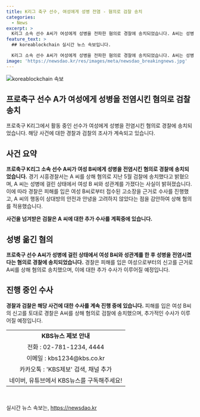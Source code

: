 ```yaml
---
title: K리그 축구 선수, 여성에게 성병 전염 - 혐의로 검찰 송치
categories:
  - News
excerpt: >
  K리그 소속 선수 A씨가 여성에게 성병을 전파한 혐의로 경찰에 송치되었습니다. A씨는 성병에 감염된 상태에서 여성과 성관계를 가졌다는 이유로 상해 혐의를 받고 있습니다. 경찰은 피해 여성의 신고를 토대로 수사를 진행했으며, A씨가 상대방의 감염 가능성을 인식한 상태에서의 행위로 판단했습니다. 이에 검찰은 A씨에 대한 추가 수사를 예정하고 있습니다.
feature_text: >
  ## koreablockchain 실시간 뉴스 속보입니다.

  K리그 소속 선수 A씨가 여성에게 성병을 전파한 혐의로 경찰에 송치되었습니다. A씨는 성병에 감염된 상태에서 여성과 성관계를 가졌다는 이유로 상해 혐의를 받고 있습니다. 경찰은 피해 여성의 신고를 토대로 수사를 진행했으며, A씨가 상대방의 감염 가능성을 인식한 상태에서의 행위로 판단했습니다. 이에 검찰은 A씨에 대한 추가 수사를 예정하고 있습니다.
image: 'https://newsdao.kr/res/images/meta/newsdao_breakingnews.jpg'
---
```


<p><img src="https://newsdao.kr/res/images/meta/newsdao_breakingnews.jpg" alt="koreablockchain 속보" /></p>

<h2>프로축구 선수 A가 여성에게 성병을 전염시킨 혐의로 검찰 송치</h2>

<p data-ke-size="size16">프로축구 K리그에서 활동 중인 선수가 여성에게 성병을 전염시킨 혐의로 경찰에 송치되었습니다. 해당 사건에 대한 경찰과 검찰의 조사가 계속되고 있습니다.</p>

<h2 data-ke-size="size26">사건 요약</h2>

<p><b>프로축구 K리그 소속 선수 A씨가 여성 B씨에게 성병을 전염시킨 혐의로 경찰에 송치되었습니다.</b> 경기 시흥경찰서는 A 씨를 상해 혐의로 지난 5월 검찰에 송치했다고 밝혔으며, A 씨는 성병에 걸린 상태에서 여성 B 씨와 성관계를 가졌다는 사실이 밝혀졌습니다. 이에 따라 경찰은 피해를 입은 여성 B씨로부터 접수된 고소장을 근거로 수사를 진행했고, A 씨의 행동이 상대방의 안전과 안녕을 고려하지 않았다는 점을 감안하여 상해 혐의를 적용했습니다.</p>

<p><b>사건을 넘겨받은 검찰은 A 씨에 대한 추가 수사를 계획중에 있습니다.</b></p>

<h2 data-ke-size="size26">성병 옮긴 혐의</h2>

<p><b>프로축구 선수 A씨가 성병에 걸린 상태에서 여성 B씨와 성관계를 한 후 성병을 전염시켰다는 혐의로 경찰에 송치되었습니다.</b> 경찰은 피해를 입은 여성으로부터의 신고를 근거로 A씨를 상해 혐의로 송치했으며, 이에 대한 추가 수사가 이루어질 예정입니다.</p>

<h2 data-ke-size="size26">진행 중인 수사</h2>

<p><b>경찰과 검찰은 해당 사건에 대한 수사를 계속 진행 중에 있습니다.</b> 피해를 입은 여성 B씨의 신고를 토대로 경찰은 A씨를 상해 혐의로 검찰에 송치했으며, 추가적인 수사가 이루어질 예정입니다.</p>

<table>
    <tbody>
        <tr>
            <td style="text-align: center; height: 17px;"><b>KBS뉴스 제보 안내</b></td>
        </tr>
        <tr>
            <td style="text-align: center; height: 17px;">전화 : 02-781-1234, 4444</td>
        </tr>
        <tr>
            <td style="text-align: center; height: 17px;">이메일 : kbs1234@kbs.co.kr</td>
        </tr>
        <tr>
            <td style="text-align: center; height: 17px;">카카오톡 : 'KBS제보' 검색, 채널 추가</td>
        </tr>
        <tr>
            <td style="text-align: center; height: 17px;">네이버, 유튜브에서 KBS뉴스를 구독해주세요!</td>
        </tr>
    </tbody>
</table>

<p data-ke-size="size16">&nbsp;</p>
실시간 뉴스 속보는, <a href="https://newsdao.kr" rel="dofollow">https://newsdao.kr</a>


